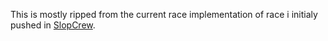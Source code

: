 This is mostly ripped from the current race implementation of race i initialy pushed in [SlopCrew](https://github.com/SlopCrew/SlopCrew). 
